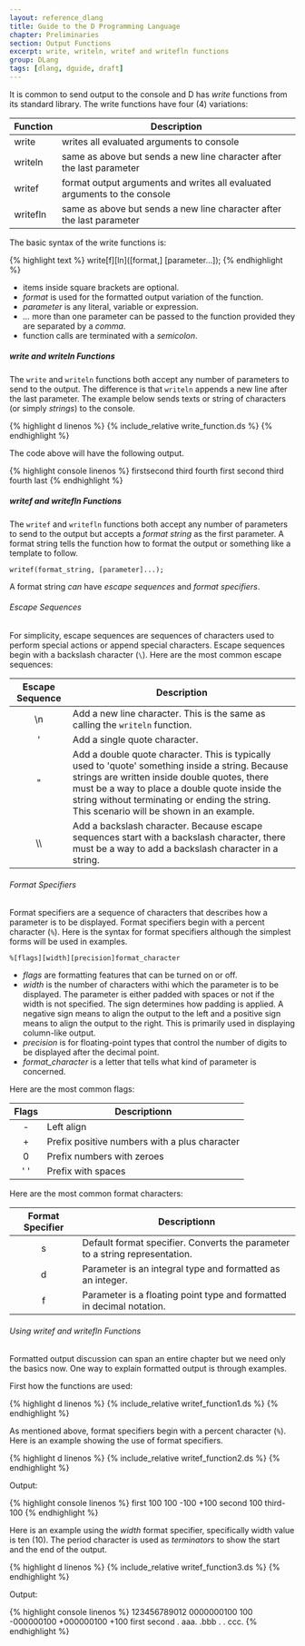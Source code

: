 ```yaml
---
layout: reference_dlang
title: Guide to the D Programming Language
chapter: Preliminaries
section: Output Functions
excerpt: write, writeln, writef and writefln functions
group: DLang
tags: [dlang, dguide, draft]
---
```


It is common to send output to the console and D has _write_ functions from its standard library.
The write functions have four (4) variations:

| Function | Description |
|----------|-------------|
| write    | writes all evaluated arguments to console |
| writeln  | same as above but sends a new line character after the last parameter |
| writef   | format output arguments and writes all evaluated arguments to the console |
| writefln | same as above but sends a new line character after the last parameter |

The basic syntax of the write functions is:

{% highlight text %}
write[f][ln]([format,] [parameter...]);
{% endhighlight %}

* items inside square brackets are optional.
* _format_ is used for the formatted output variation of the function.
* _parameter_ is any literal, variable or expression.
* _..._ more than one parameter can be passed to the function provided they are separated by a _comma_.
* function calls are terminated with a _semicolon_.

##### write and writeln Functions

The `write` and `writeln` functions both accept any number of parameters to send to the output.
The difference is that `writeln` appends a new line after the last parameter.
The example below sends texts or string of characters (or simply _strings_) to the console.

{% highlight d linenos %}
{% include_relative write_function.ds %}
{% endhighlight %}

The code above will have the following output.

{% highlight console linenos %}
firstsecond third fourth
first
second third fourth
last
{% endhighlight %}

##### writef and writefln Functions

The `writef` and `writefln` functions both accept any number of parameters to send to the output but accepts a _format string_ as the first parameter.
A format string tells the function how to format the output or something like a template to follow.

    writef(format_string, [parameter]...);

A format string _can_ have _escape sequences_ and _format specifiers_.

###### Escape Sequences

For simplicity, escape sequences are sequences of characters used to perform special actions or append special characters.
Escape sequences begin with a backslash character (`\`).
Here are the most common escape sequences:

| Escape Sequence | Description |
|:---------------:|-------------|
| \n              | Add a new line character. This is the same as calling the `writeln` function. |
| \'              | Add a single quote character. |
| \"              | Add a double quote character. This is typically used to 'quote' something inside a string. Because strings are written inside double quotes, there must be a way to place a double quote inside the string without terminating or ending the string. This scenario will be shown in an example. |
| \\\             | Add a backslash character. Because escape sequences start with a backslash character, there must be a way to add a backslash character in a string. |

###### Format Specifiers

Format specifiers are a sequence of characters that describes how a parameter is to be displayed.
Format specifiers begin with a percent character (`%`).
Here is the syntax for format specifiers although the simplest forms will be used in examples.

    %[flags][width][precision]format_character

* _flags_ are formatting features that can be turned on or off.
* _width_ is the number of characters withi which the parameter is to be displayed.
The parameter is either padded with spaces or not if the width is not specified.
The sign determines how padding is applied.
A negative sign means to align the output to the left and a positive sign means to align the output to the right.
This is primarily used in displaying column-like output.
* _precision_ is for floating-point types that control the number of digits to be displayed after the decimal point.
* _format_character_ is a letter that tells what kind of parameter is concerned.

Here are the most common flags:

| Flags | Descriptionn |
|:-----:|--------------|
| -     | Left align |
| +     | Prefix positive numbers with a plus character |
| 0     | Prefix numbers with zeroes |
| ' '   | Prefix with spaces |


Here are the most common format characters:

| Format Specifier | Descriptionn |
|:----------------:|--------------|
| s               | Default format specifier. Converts the parameter to a string representation. |
| d               | Parameter is an integral type and formatted as an integer. |
| f               | Parameter is a floating point type and formatted in decimal notation. |

###### Using writef and writefln Functions

Formatted output discussion can span an entire chapter but we need only the basics now.
One way to explain formatted output is through examples.

First how the functions are used:

{% highlight d linenos %}
{% include_relative writef_function1.ds %}
{% endhighlight %}

As mentioned above, format specifiers begin with a percent character (`%`).
Here is an example showing the use of format specifiers.

{% highlight d linenos %}
{% include_relative writef_function2.ds %}
{% endhighlight %}

Output:

{% highlight console linenos %}
first
100
100
-100
+100
second 100
third-100
{% endhighlight %}

Here is an example using the _width_ format specifier, specifically width value is ten (10).
The period character is used as _terminators_ to show the start and the end of the output.

{% highlight d linenos %}
{% include_relative writef_function3.ds %}
{% endhighlight %}

Output:

{% highlight console linenos %}
123456789012
0000000100
       100
-000000100
+000000100
      +100
     first
    second
.       aaa.
.bbb       .
.       ccc.
{% endhighlight %}
